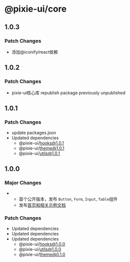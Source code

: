 # @pixie-ui/core

## 1.0.3

### Patch Changes

- 添加@iconify/react依赖

## 1.0.2

### Patch Changes

- pixie-ui核心库 republish package previously unpublished

## 1.0.1

### Patch Changes

- update packages.json
- Updated dependencies
  - @pixie-ui/hooks@1.0.1
  - @pixie-ui/theme@1.0.1
  - @pixie-ui/utils@1.0.1

## 1.0.0

### Major Changes

- - 首个公开版本，发布 `Button`, `Form`, `Input`, `Table`组件
  - 发布[首页和相关示例文档](https://ocean-h1.github.io/pixie-ui/)

### Patch Changes

- Updated dependencies
- Updated dependencies
- Updated dependencies
  - @pixie-ui/hooks@1.0.0
  - @pixie-ui/utils@1.0.0
  - @pixie-ui/theme@0.1.0
